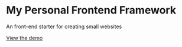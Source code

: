 # My Personal Frontend Framework
An front-end starter for creating small websites

[View the demo](https://aitomoi.github.io/peronalframework/)
